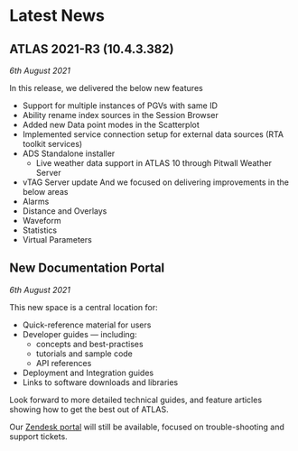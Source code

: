 # Latest News

## ATLAS 2021-R3 (10.4.3.382)
_6th August 2021_

In this release, we delivered the below new features
* Support for multiple instances of PGVs with same ID
* Ability rename index sources in the Session Browser
* Added new Data point modes in the Scatterplot
* Implemented service connection setup for external data sources (RTA toolkit services)
* ADS Standalone installer 
    * Live weather data support in ATLAS 10 through Pitwall Weather Server
* vTAG Server update
And we focused on delivering improvements in the below areas
* Alarms 
* Distance and Overlays 
* Waveform
* Statistics 
* Virtual Parameters

## New Documentation Portal
_6th August 2021_

This new space is a central location for:

* Quick-reference material for users
* Developer guides &mdash; including:
    * concepts and best-practises
    * tutorials and sample code
    * API references
* Deployment and Integration guides
* Links to software downloads and libraries

Look forward to more detailed technical guides, and feature articles showing how to get the best out of ATLAS.

Our [Zendesk portal](https://mclarenappliedtechnologies.zendesk.com/hc/en-us) will still be available, focused on trouble-shooting and support tickets.
